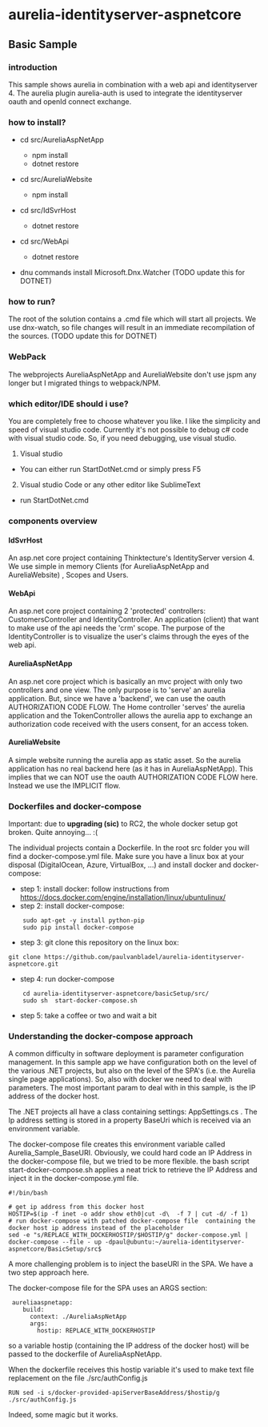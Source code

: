 # aurelia-identityserver-aspnetcore
## Basic Sample
### introduction
This sample shows aurelia in combination with a web api and identityserver 4. The aurelia plugin aurelia-auth is used to integrate the identityserver oauth and openId connect exchange.
### how to install?
  * cd src/AureliaAspNetApp
    * npm install
    * dotnet restore
  
  * cd src/AureliaWebsite
    * npm install
  
  * cd src/IdSvrHost
    * dotnet restore
  
  * cd src/WebApi
    * dotnet restore
  * dnu commands install Microsoft.Dnx.Watcher (TODO update this for DOTNET)

### how to run?
The root of the solution contains a .cmd file which will start all projects. 
We use dnx-watch, so file changes will result in an immediate recompilation of the sources. (TODO update this for DOTNET)

### WebPack
The webprojects AureliaAspNetApp and AureliaWebsite don't use jspm any longer but I migrated things to webpack/NPM.

### which editor/IDE should i use?
You are completely free to choose whatever you like. I like the simplicity and speed of visual studio code.
Currently it's not possible to debug c# code with visual studio code. So, if you need debugging, use visual studio.

1. Visual studio
  * You can either run StartDotNet.cmd or simply press F5
     
2. Visual studio Code or any other editor like SublimeText
  * run StartDotNet.cmd

### components overview
#### IdSvrHost
An asp.net core project containing Thinktecture's IdentityServer version 4. We use simple in memory Clients (for AureliaAspNetApp and AureliaWebsite) , Scopes and Users. 
#### WebApi
An asp.net core project containing 2 'protected' controllers: CustomersController and IdentityController. 
An application (client) that want to make use of the api needs the 'crm' scope. 
The purpose of the IdentityController is to visualize the user's claims through the eyes of the web api.
#### AureliaAspNetApp
An asp.net core project which is basically an mvc project with only two controllers and one view. The only purpose is to 'serve' an aurelia application. 
But, since we have a 'backend', we can use the oauth AUTHORIZATION CODE FLOW. The Home controller 'serves' the aurelia application 
and the TokenController allows the aurelia app to exchange an authorization code received with the users consent, for an access token.
#### AureliaWebsite
A simple website running the aurelia app as static asset. So the aurelia application has no real backend here (as it has in AureliaAspNetApp). 
This implies that we can NOT use the oauth AUTHORIZATION CODE FLOW here. Instead we use the IMPLICIT flow.

### Dockerfiles and docker-compose

Important: due to **upgrading (sic)** to RC2, the whole docker setup got broken. Quite annoying... :(

The individual projects contain a Dockerfile. In the root src folder you will find a docker-compose.yml file.
Make sure you have a linux box at your disposal (DigitalOcean, Azure, VirtualBox, ...) and install docker
and docker-compose:

* step 1: install docker: follow instructions from https://docs.docker.com/engine/installation/linux/ubuntulinux/
* step 2: install docker-compose:
```
    sudo apt-get -y install python-pip
    sudo pip install docker-compose
```
* step 3: git clone this repository on the linux box:
```
git clone https://github.com/paulvanbladel/aurelia-identityserver-aspnetcore.git
```
* step 4: run docker-compose
```
    cd aurelia-identityserver-aspnetcore/basicSetup/src/
    sudo sh  start-docker-compose.sh
```
* step 5: take a coffee or two and wait a bit

### Understanding the docker-compose approach

A common difficulty in software deployment is parameter configuration management. In this sample app we have configuration both on the level of the various
.NET projects, but also on the level of the SPA's (i.e. the Aurelia single page applications).
So, also with docker we need to deal with parameters. The most important param to deal with in this sample, is the IP address of the docker host.

The .NET projects all have a class containing settings: AppSettings.cs . The Ip address setting is stored in a property BaseUri which is received via an environment variable.

The docker-compose file creates this environment variable called Aurelia_Sample_BaseURI. Obviously, we could hard code an IP Address in the docker-compose file, but we tried to be
more flexible. the bash script start-docker-compose.sh applies a neat trick to retrieve the IP Address and inject it in the docker-compose.yml file.
```
#!/bin/bash

# get ip address from this docker host
HOSTIP=$(ip -f inet -o addr show eth0|cut -d\  -f 7 | cut -d/ -f 1)
# run docker-compose with patched docker-compose file  containing the docker host ip address instead of the placeholder
sed -e "s/REPLACE_WITH_DOCKERHOSTIP/$HOSTIP/g" docker-compose.yml | docker-compose --file - up -dpaul@ubuntu:~/aurelia-identityserver-aspnetcore/BasicSetup/src$
```

A more challenging problem is to inject the baseURI in the SPA. We have a two step approach here.

The docker-compose file for the SPA uses an ARGS section:
```
 aureliaaspnetapp:
    build:
      context: ./AureliaAspNetApp
      args:
        hostip: REPLACE_WITH_DOCKERHOSTIP
 ```
 so a variable hostip (containing the IP address of the docker host) will be passed to the dockerfile of AureliaAspNetApp.
 
 When the dockerfile receives this hostip variable it's used to make text file replacement on the file ./src/authConfig.js
 
 ```
 RUN sed -i s/docker-provided-apiServerBaseAddress/$hostip/g ./src/authConfig.js

 ```
 
 Indeed, some magic but it works.






